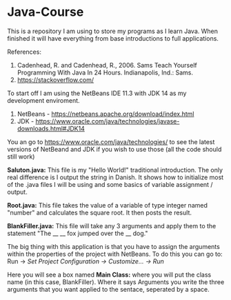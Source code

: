 # Java-Course
This is a repository I am using to store my programs as I learn Java. When finished it will have everything from base introductions to full applications.

References: 
1. Cadenhead, R. and Cadenhead, R., 2006. Sams Teach Yourself Programming With Java In 24 Hours. Indianapolis, Ind.: Sams.
2. https://stackoverflow.com/
         
To start off I am using the NetBeans IDE 11.3 with JDK 14 as my development enviroment.
1. NetBeans - https://netbeans.apache.org/download/index.html
2. JDK - https://www.oracle.com/java/technologies/javase-downloads.html#JDK14

You an go to https://www.oracle.com/java/technologies/ to see the latest versions of NetBeand and JDK if you wish to use those (all the code should still work)

**Saluton.java:** This file is my "Hello World!" traditional introduction. The only real difference is I output the string in Danish. It shows how to initialize most of the .java files I will be using and some basics of variable assignment / output.

**Root.java:** This file takes the value of a variable of type integer named "number" and calculates the square root. It then posts the result.

**BlankFiller.java:** This file will take any 3 arguments and apply them to the statement "The __ __ fox jumped over the __ dog."

The big thing with this application is that you have to assign the arguments within the properties of the project with NetBeans.
To do this you can go to: Run -> *Set Project Configuration -> Customize... -> Run*

Here you will see a box named **Main Class:** where you will put the class name (in this case, BlankFiller). Where it says Arguments you write the three arguments that you want applied to the sentace, seperated by a space.
